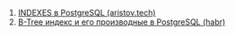 1. [INDEXES в PostgreSQL (aristov.tech)](https://aristov.tech/blog/indexes-v-postgresql/)
2. [B-Tree индекс и его производные в PostgreSQL (habr)](https://habr.com/ru/companies/quadcode/articles/696498/)
